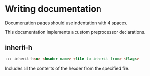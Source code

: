 # Writing documentation

Documentation pages should use indentation with 4 spaces.

This documentation implements a custom preprocessor declarations.

## inherit-h<n>

```md
::: inherit-h<n> <header name> <file to inherit from> <flags>
```

Includes all the contents of the header from the specified file.
